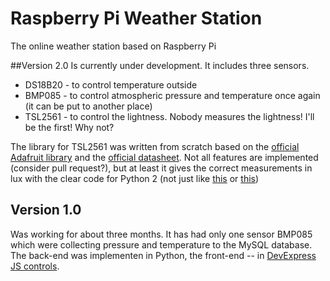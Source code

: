 # Raspberry Pi Weather Station
The online weather station based on Raspberry Pi

##Version 2.0
Is currently under development.
It includes three sensors.
* DS18B20 - to control temperature outside
* BMP085 - to control atmospheric pressure and temperature once again (it can be put to another place)
* TSL2561 - to control the lightness. Nobody measures the lightness! I'll be the first! Why not?

The library for TSL2561 was written from scratch based on the [official Adafruit library](https://github.com/adafruit/TSL2561-Arduino-Library) and the [official datasheet](http://www.adafruit.com/datasheets/TSL2561.pdf). Not all features are implemented (consider pull request?), but at least it gives the correct measurements in lux with the clear code for Python 2 (not just like [this](https://github.com/seanbechhofer/raspberrypi/blob/master/python/TSL2561.py) or [this](https://github.com/janheise/TSL2561))


## Version 1.0
Was working for about three months. It has had only one sensor BMP085 which were collecting pressure and temperature to the MySQL database. 
The back-end was implementen in Python, the front-end -- in [DevExpress JS controls](http://js.devexpress.com/).
